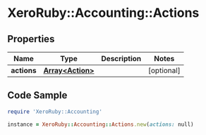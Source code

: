 # XeroRuby::Accounting::Actions

## Properties

Name | Type | Description | Notes
------------ | ------------- | ------------- | -------------
**actions** | [**Array&lt;Action&gt;**](Action.md) |  | [optional] 

## Code Sample

```ruby
require 'XeroRuby::Accounting'

instance = XeroRuby::Accounting::Actions.new(actions: null)
```


